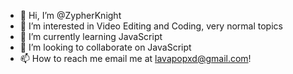 - 👋 Hi, I’m @ZypherKnight
- 👀 I’m interested in Video Editing and Coding, very normal topics
- 🌱 I’m currently learning JavaScript
- 💞️ I’m looking to collaborate on JavaScript
- 📫 How to reach me email me at lavapopxd@gmail.com!

<!---
ZypherKnight/ZypherKnight is a ✨ special ✨ repository because its `README.md` (this file) appears on your GitHub profile.
You can click the Preview link to take a look at your changes.
--->
